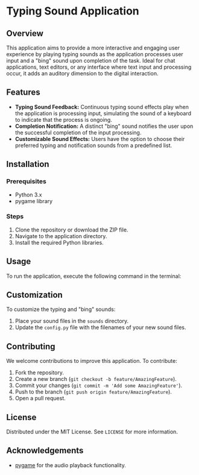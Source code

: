 # Typing Sound Application

## Overview
This application aims to provide a more interactive and engaging user experience by playing typing sounds as the application processes user input and a "bing" sound upon completion of the task. Ideal for chat applications, text editors, or any interface where text input and processing occur, it adds an auditory dimension to the digital interaction.

## Features
- **Typing Sound Feedback:** Continuous typing sound effects play when the application is processing input, simulating the sound of a keyboard to indicate that the process is ongoing.
- **Completion Notification:** A distinct "bing" sound notifies the user upon the successful completion of the input processing.
- **Customizable Sound Effects:** Users have the option to choose their preferred typing and notification sounds from a predefined list.

## Installation

### Prerequisites
- Python 3.x
- pygame library

### Steps
1. Clone the repository or download the ZIP file.
2. Navigate to the application directory.
3. Install the required Python libraries.

## Usage
To run the application, execute the following command in the terminal:

## Customization
To customize the typing and "bing" sounds:
1. Place your sound files in the `sounds` directory.
2. Update the `config.py` file with the filenames of your new sound files.

## Contributing
We welcome contributions to improve this application. To contribute:
1. Fork the repository.
2. Create a new branch (`git checkout -b feature/AmazingFeature`).
3. Commit your changes (`git commit -m 'Add some AmazingFeature'`).
4. Push to the branch (`git push origin feature/AmazingFeature`).
5. Open a pull request.

## License
Distributed under the MIT License. See `LICENSE` for more information.

## Acknowledgements
- [pygame](https://www.pygame.org/news) for the audio playback functionality.

